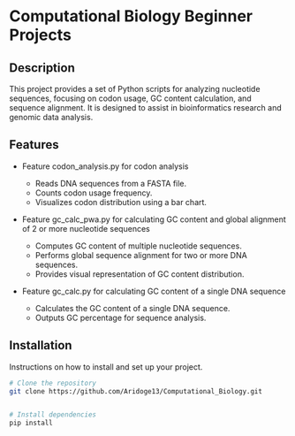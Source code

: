 # Computational Biology Beginner Projects

## Description
This project provides a set of Python scripts for analyzing nucleotide sequences, focusing on codon usage, GC content calculation, and sequence alignment. It is designed to assist in bioinformatics research and genomic data analysis.

## Features
- Feature codon_analysis.py for codon analysis
    - Reads DNA sequences from a FASTA file.
    - Counts codon usage frequency.
    - Visualizes codon distribution using a bar chart.

- Feature gc_calc_pwa.py for calculating GC content and global alignment of 2 or more nucleotide sequences
    - Computes GC content of multiple nucleotide sequences.
    - Performs global sequence alignment for two or more DNA sequences.
    - Provides visual representation of GC content distribution.

- Feature gc_calc.py for calculating GC content of a single DNA sequence
    - Calculates the GC content of a single DNA sequence.
    - Outputs GC percentage for sequence analysis.

## Installation
Instructions on how to install and set up your project.

```bash
# Clone the repository
git clone https://github.com/Aridoge13/Computational_Biology.git


# Install dependencies
pip install